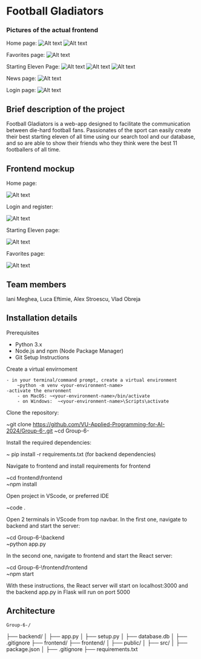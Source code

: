 # Football Gladiators

### Pictures of the actual frontend

Home page:
![Alt text](image.png)
![Alt text](image-1.png)

Favorites page:
![Alt text](image-2.png)

Starting Eleven Page:
![Alt text](image-3.png)
![Alt text](image-4.png)
![Alt text](image-5.png)

News page:
![Alt text](image-6.png)

Login page:
![Alt text](image-7.png)

## Brief description of the project
Football Gladiators is a web-app designed to facilitate the communication between die-hard football fans. Passionates of the sport can easily create their best starting eleven of all time using our search tool and our database, and so are able to show their friends who they think were the best 11 footballers of all time.
## Frontend mockup

Home page:

![Alt text](<Home page.png>)

Login and register:

![Alt text](<Login and register.png>)

Starting Eleven page:

![Alt text](image-8.png)

Favorites page:

![Alt text](image-9.png)

## Team members
Iani Meghea, Luca Eftimie, Alex Stroescu, Vlad Obreja
## Installation details
Prerequisites

* Python 3.x
* Node.js and npm (Node Package Manager)
* Git
Setup Instructions
	

Create a virtual envirnoment

	- in your terminal/command prompt, create a virtual environment
		~python -m venv <your-environment-name>
	-activate the envronment
		- on MacOS: ~<your-environment-name>/bin/activate
		- on Windows:  ~<your-environment-name>\Scripts\activate


Clone the repository:	

~git clone https://github.com/VU-Applied-Programming-for-AI-2024/Group-6-.git
~cd Group-6-


Install the required dependencies:	
    
~ pip install -r requirements.txt	(for backend dependencies)


Navigate to frontend and install requirements for frontend	

~cd frontend\frontend	
~npm install


Open project in VScode, or preferred IDE	

~code .


Open 2 terminals in VScode from top navbar. In the first one, navigate to backend and start the server:	

~cd Group-6-\backend	
~python app.py


In the second one, navigate to frontend and start the React server:	

~cd Group-6-\frontend\frontend	
~npm start


With these instructions, the React server will start on localhost:3000 and the backend app.py in Flask will run on port 5000







## Architecture
    Group-6-/
├── backend/
│   ├── app.py
│   ├── setup.py
│   ├── database.db
│   ├── .gitignore
├── frontend/
	├── frontend/
│   		├── public/
│   		├── src/
│   		├── package.json
│   		├── .gitignore
 ├── requirements.txt
